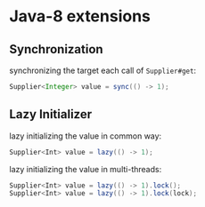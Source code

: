 # Java-8 extensions

## Synchronization

synchronizing the target each call of `Supplier#get`:
```java
Supplier<Integer> value = sync(() -> 1);
```

## Lazy Initializer

lazy initializing the value in common way:

```java
Supplier<Int> value = lazy(() -> 1); 
```

lazy initializing the value in multi-threads:

```java
Supplier<Int> value = lazy(() -> 1).lock();
Supplier<Int> value = lazy(() -> 1).lock(lock);
```